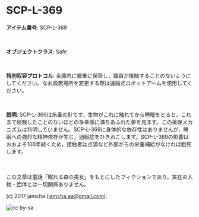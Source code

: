 # SCP-L-369

**アイテム番号**: SCP-L-369  

<br>  

**オブジェクトクラス**: Safe  

<br>  

**特別収容プロトコル**: 金庫内に厳重に保管し，職員が接触することのないようにしてください。なお設置場所を変更する際は遠隔式ロボットアームを使用してください。  

<br>  

**説明**: SCP-L-369は糸車の針です。生物がこれに触れてから睡眠をとると，これまで経験したことのないほどの多幸感に満ちあふれた夢を見ます。この薬理メカニズムは判明していません。SCP-L-369に身体的な依存性はありませんが，睡眠への強烈な精神依存が生じ，過眠症をひきおこします。SCP-L-369の影響はおおよそ100年続くため，接触者は点滴など外部からの栄養補給がなければ餓死します。  

<br>  
<br>  
この文章は童話「眠れる森の美女」をもとにしたフィクションであり，実在の人物・団体とは一切関係ありません。  

(c) 2017 jamcha (jamcha.aa@gmail.com).  

![cc by-sa](https://i.creativecommons.org/l/by-sa/4.0/88x31.png)
